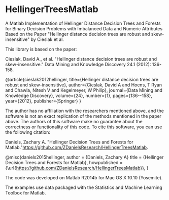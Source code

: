# HellingerTreesMatlab
A Matlab Implementation of Hellinger Distance Decision Trees and Forests for Binary Decision Problems with Imbalanced Data and Numeric Attributes Based on the Paper "Hellinger distance decision trees are robust and skew-insensitive" by Cieslak et al.

This library is based on the paper:

Cieslak, David A., et al. "Hellinger distance decision trees are robust and skew-insensitive." Data Mining and Knowledge Discovery 24.1 (2012): 136-158.

@article{cieslak2012hellinger,
  title={Hellinger distance decision trees are robust and skew-insensitive},
  author={Cieslak, David A and Hoens, T Ryan and Chawla, Nitesh V and Kegelmeyer, W Philip},
  journal={Data Mining and Knowledge Discovery},
  volume={24},
  number={1},
  pages={136--158},
  year={2012},
  publisher={Springer}
}

The author has no affiliation with the researchers mentioned above, and the software is not an exact replication of the methods mentioned in the paper above. The authors of this software make no guarantee about the correctness or functionality of this code. To cite this software, you can use the following citation:

Daniels, Zachary A. "Hellinger Decision Trees and Forests for Matlab."<https://github.com/ZDanielsResearch/HellingerTreesMatlab>.

@misc{daniels2015hellinger,
  author = {Daniels, Zachary A}
  title = {Hellinger Decision Trees and Forests for Matlab},
  howpublished  = {\url{https://github.com/ZDanielsResearch/HellingerTreesMatlab}},
}

The code was developed on Matlab R2014b for Mac OS X 10.10 (Yosemite).

The examples use data packaged with the Statistics and Machine Learning Toolbox for Matlab.